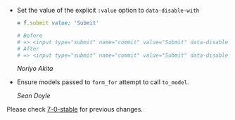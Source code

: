 * Set the value of the explicit `:value` option to `data-disable-with`

    ```ruby
    = f.submit value: 'Submit'

    # Before
    # => <input type="submit" name="commit" value="Submit" data-disable-with="Create">
    # After
    # => <input type="submit" name="commit" value="Submit" data-disable-with="Submit">
    ```

    *Noriyo Akita*


* Ensure models passed to `form_for` attempt to call `to_model`.

    *Sean Doyle*

Please check [7-0-stable](https://github.com/rails/rails/blob/7-0-stable/actionview/CHANGELOG.md) for previous changes.
